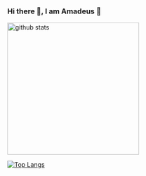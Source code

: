 ### Hi there 👋, I am Amadeus :rocket:

<img width="300" src="https://github-readme-stats.vercel.app/api?username=mozart409&show_icons=true&title_color=151515&icon_color=79ff97&text_color=151515&bg_color=fff" alt="github stats">

[![Top Langs](https://github-readme-stats.vercel.app/api/top-langs/?username=mozart409)](https://github.com/anuraghazra/github-readme-stats)
